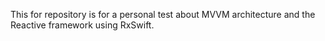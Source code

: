 This for repository is for a personal test about MVVM architecture and the Reactive framework using RxSwift.

